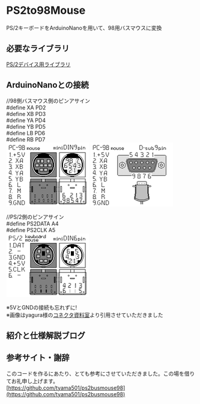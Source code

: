 # PS2to98Mouse
 PS/2キーボードをArduinoNanoを用いて、98用バスマウスに変換

## 必要なライブラリ
[PS/2デバイス用ライブラリ](https://playground.arduino.cc/ComponentLib/Ps2mouse/)

## ArduinoNanoとの接続
//98側バスマウス側のピンアサイン<br>
#define XA PD2<br>
#define XB PD3<br>
#define YA PD4<br>
#define YB PD5<br>
#define LB PD6<br>
#define RB PD7<br>
![md9_pc98m](/img/md9_pc98m.png)
![ds9_pc98m](/img/ds9_pc98m.png)

//PS/2側のピンアサイン<br>
#define PS2DATA A4<br>
#define PS2CLK A5<br>
![md6_ps2](/img/md6_ps2.png)

※5VとGNDの接続も忘れずに!<br>
※画像はyagura様の[コネクタ資料室](http://nkmm.org/yagura/lib/)より引用させていただきました


## 紹介と仕様解説ブログ
<!-- 
[[PC-98][Arduino]PS/2キーボードをArduinoでPC-98につなげる](https://androiphone.uvs.jp/?p=4066)
-->

## 参考サイト・謝辞
このコードを作るにあたり、とても参考にさせていただきました。この場を借りてお礼申し上げます。<br>
[https://github.com/tyama501/ps2busmouse98](https://github.com/tyama501/ps2busmouse98)

